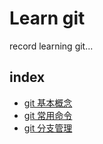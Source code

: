 # Learn git
record learning git...

## index
* [git 基本概念](gitbasic.md)
* [git 常用命令](gitbasiccommand.md)
* [git 分支管理]()
